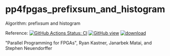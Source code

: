 # pp4fpgas_prefixsum_and_histogram

Algorithm:
prefixsum and histogram

Reference: 
[![GitHub Actions Status: CI](https://github.com/KastnerRG/pp4fpgas/workflows/Deploy%20build/badge.svg)](https://github.com/KastnerRG/pp4fpgas/actions?query=workflow%3A"Deploy+build"+branch%3Amaster)
[![GitHub view](https://img.shields.io/badge/GitHub-render-green.svg)](https://github.com/KastnerRG/pp4fpgas/blob/gh-pages/main.pdf)
[![download](https://img.shields.io/badge/Download-build-blue.svg)](https://github.com/KastnerRG/pp4fpgas/raw/gh-pages/main.pdf)

"Parallel Programming for FPGAs", Ryan Kastner, Janarbek Matai, and Stephen Neuendorffer

